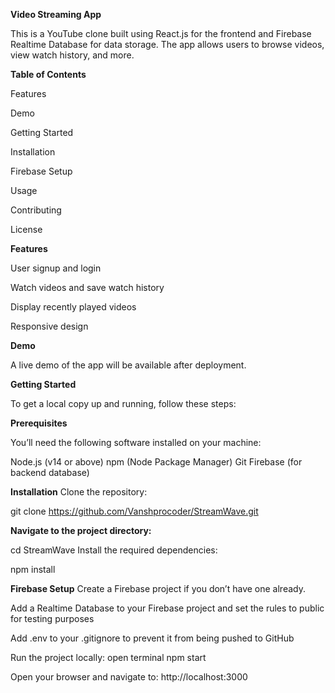**Video Streaming App** 

This is a YouTube clone built using React.js for the frontend and Firebase Realtime Database for data storage. The app allows users to browse videos, view watch history, and more.

**Table of Contents** 

Features

Demo

Getting Started

Installation

Firebase Setup

Usage

Contributing

License



**Features**

User signup and login

Watch videos and save watch history

Display recently played videos

Responsive design


**Demo**

A live demo of the app will be available after deployment.


**Getting Started**

To get a local copy up and running, follow these steps:


**Prerequisites**

You’ll need the following software installed on your machine:

Node.js (v14 or above)
npm (Node Package Manager)
Git
Firebase (for backend database)

**Installation**
Clone the repository:

git clone https://github.com/Vanshprocoder/StreamWave.git

**Navigate to the project directory:**

cd StreamWave
Install the required dependencies:

npm install

**Firebase Setup**
Create a Firebase project if you don’t have one already.

Add a Realtime Database to your Firebase project and set the rules to public for testing purposes

Add .env to your .gitignore to prevent it from being pushed to GitHub

Run the project locally:
open terminal
npm start

Open your browser and navigate to:
http://localhost:3000
